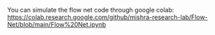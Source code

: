 You can simulate the flow net code through google colab: https://colab.research.google.com/github/mishra-research-lab/Flow-Net/blob/main/Flow%20Net.ipynb
